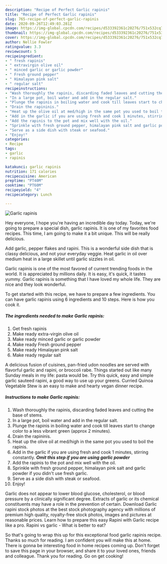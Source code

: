 ```yaml
---
description: "Recipe of Perfect Garlic rapinis"
title: "Recipe of Perfect Garlic rapinis"
slug: 765-recipe-of-perfect-garlic-rapinis
date: 2020-09-26T12:49:03.281Z
image: https://img-global.cpcdn.com/recipes/d533392361c20276/751x532cq70/garlic-rapinis-recipe-main-photo.jpg
thumbnail: https://img-global.cpcdn.com/recipes/d533392361c20276/751x532cq70/garlic-rapinis-recipe-main-photo.jpg
cover: https://img-global.cpcdn.com/recipes/d533392361c20276/751x532cq70/garlic-rapinis-recipe-main-photo.jpg
author: Nellie Fowler
ratingvalue: 3.3
reviewcount: 5
recipeingredient:
- " fresh rapinis"
- " extravirgin olive oil"
- " minced garlic or garlic powder"
- " Fresh ground pepper"
- " Himalayan pink salt"
- " regular salt"
recipeinstructions:
- "Wash thoroughly the rapinis, discarding faded leaves and cutting the base of stems."
- "In a large pot, boil water and add in the regular salt."
- "Plunge the rapinis in boiling water and cook till leaves start to change color to a less vibrant green (approx 2 minutes)."
- "Drain the rapininis."
- "Heat up the olive oil at med/high in the same pot you used to boil the rapinis."
- "Add in the garlic if you are using fresh and cook 1 minutes, stirring constantly. ***Omit this step if you are using garlic powder***"
- "Add the rapinis to the pot and mix well with the oil."
- "Sprinkle with fresh ground pepper, himalayan pink salt and garlic powder if you didn&#39;t use fresh garlic."
- "Serve as a side dish with steak or seafood."
- "Enjoy!"
categories:
- Recipe
tags:
- garlic
- rapinis

katakunci: garlic rapinis 
nutrition: 171 calories
recipecuisine: American
preptime: "PT40M"
cooktime: "PT60M"
recipeyield: "4"
recipecategory: Lunch

---
```



![Garlic rapinis](https://img-global.cpcdn.com/recipes/d533392361c20276/751x532cq70/garlic-rapinis-recipe-main-photo.jpg)

Hey everyone, I hope you're having an incredible day today. Today, we're going to prepare a special dish, garlic rapinis. It is one of my favorites food recipes. This time, I am going to make it a bit unique. This will be really delicious.

Add garlic, pepper flakes and rapini. This is a wonderful side dish that is classy delicious, and not your everyday veggie. Heat garlic in oil over medium heat in a large skillet until garlic sizzles in oil.

Garlic rapinis is one of the most favored of current trending foods in the world. It is appreciated by millions daily. It is easy, it's quick, it tastes yummy. Garlic rapinis is something that I have loved my whole life. They are nice and they look wonderful.


To get started with this recipe, we have to prepare a few ingredients. You can have garlic rapinis using 6 ingredients and 10 steps. Here is how you cook it.

<!--inarticleads1-->

##### The ingredients needed to make Garlic rapinis:

1. Get  fresh rapinis
1. Make ready  extra-virgin olive oil
1. Make ready  minced garlic or garlic powder
1. Make ready  Fresh ground pepper
1. Make ready  Himalayan pink salt
1. Make ready  regular salt


A delicious fusion of cuisines, pan-fried udon noodles are served with flavorful garlic and rapini, or broccoli rabe. Things started out like many Sunday meals in my life: pasta would be. Try this quick, easy and simple garlic sauteed rapini, a good way to use up your greens. Curried Quinoa Vegetable Stew is an easy to make and hearty vegan dinner recipe. 

<!--inarticleads2-->

##### Instructions to make Garlic rapinis:

1. Wash thoroughly the rapinis, discarding faded leaves and cutting the base of stems.
1. In a large pot, boil water and add in the regular salt.
1. Plunge the rapinis in boiling water and cook till leaves start to change color to a less vibrant green (approx 2 minutes).
1. Drain the rapininis.
1. Heat up the olive oil at med/high in the same pot you used to boil the rapinis.
1. Add in the garlic if you are using fresh and cook 1 minutes, stirring constantly. ***Omit this step if you are using garlic powder***
1. Add the rapinis to the pot and mix well with the oil.
1. Sprinkle with fresh ground pepper, himalayan pink salt and garlic powder if you didn&#39;t use fresh garlic.
1. Serve as a side dish with steak or seafood.
1. Enjoy!


Garlic does not appear to lower blood glucose, cholesterol, or blood pressure by a clinically significant degree. Extracts of garlic or its chemical constituents may have a role in the prevention of certain. Download Garlic rapini stock photos at the best stock photography agency with millions of premium high quality, royalty-free stock photos, images and pictures at reasonable prices. Learn how to prepare this easy Rapini with Garlic recipe like a pro. Rapini vs garlic - What is better to eat? 

So that's going to wrap this up for this exceptional food garlic rapinis recipe. Thanks so much for reading. I am confident you will make this at home. There is gonna be interesting food in home recipes coming up. Don't forget to save this page in your browser, and share it to your loved ones, friends and colleague. Thank you for reading. Go on get cooking!
